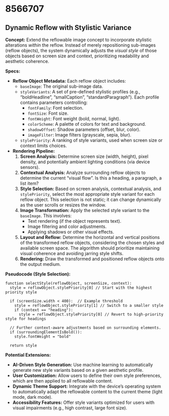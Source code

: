# 8566707

## Dynamic Reflow with Stylistic Variance

**Concept:** Extend the reflowable image concept to incorporate stylistic alterations *within* the reflow. Instead of merely repositioning sub-images (reflow objects), the system dynamically adjusts the *visual style* of those objects based on screen size and context, prioritizing readability and aesthetic coherence.

**Specs:**

*   **Reflow Object Metadata:** Each reflow object includes:
    *   `baseImage`: The original sub-image data.
    *   `styleVariants`: A set of pre-defined stylistic profiles (e.g., “boldHeadline”, “smallCaption”, “standardParagraph”). Each profile contains parameters controlling:
        *   `fontFamily`: Font selection.
        *   `fontSize`: Font size.
        *   `fontWeight`: Font weight (bold, normal, light).
        *   `colorScheme`: A palette of colors for text and background.
        *   `shadowOffset`: Shadow parameters (offset, blur, color).
        *   `imageFilter`: Image filters (grayscale, sepia, blur).
    *   `stylePriority`: A ranking of style variants, used when screen size or context limits choices.
*   **Rendering Pipeline:**
    1.  **Screen Analysis:** Determine screen size (width, height), pixel density, and potentially ambient lighting conditions (via device sensors).
    2.  **Contextual Analysis:** Analyze surrounding reflow objects to determine the current “visual flow”.  Is this a heading, a paragraph, a list item?
    3.  **Style Selection:** Based on screen analysis, contextual analysis, and `stylePriority`, select the most appropriate style variant for each reflow object. This selection is not static; it can change dynamically as the user scrolls or resizes the window.
    4.  **Image Transformation:** Apply the selected style variant to the `baseImage`.  This involves:
        *   Text rendering (if the object represents text).
        *   Image filtering and color adjustments.
        *   Applying shadows or other visual effects.
    5.  **Layout and Reflow:** Determine the horizontal and vertical positions of the transformed reflow objects, considering the chosen styles and available screen space.  The algorithm should prioritize maintaining visual coherence and avoiding jarring style shifts.
    6.  **Rendering:** Draw the transformed and positioned reflow objects onto the output medium.

**Pseudocode (Style Selection):**

```
function selectStyle(reflowObject, screenSize, context):
  style = reflowObject.stylePriority[0] // Start with the highest priority style

  if (screenSize.width < 400):  // Example threshold
    style = reflowObject.stylePriority[1] // Switch to a smaller style
    if (context == "heading"):
      style = reflowObject.stylePriority[0] // Revert to high-priority style for headings

  // Further context-aware adjustments based on surrounding elements.
  if (surroundingElementIsBold()):
    style.fontWeight = "bold"

  return style
```

**Potential Extensions:**

*   **AI-Driven Style Generation:**  Use machine learning to automatically generate new style variants based on a given aesthetic profile.
*   **User Customization:** Allow users to define their own style preferences, which are then applied to all reflowable content.
*   **Dynamic Theme Support:**  Integrate with the device’s operating system to automatically adapt the reflowable content to the current theme (light mode, dark mode).
*   **Accessibility Features:** Offer style variants optimized for users with visual impairments (e.g., high contrast, large font size).